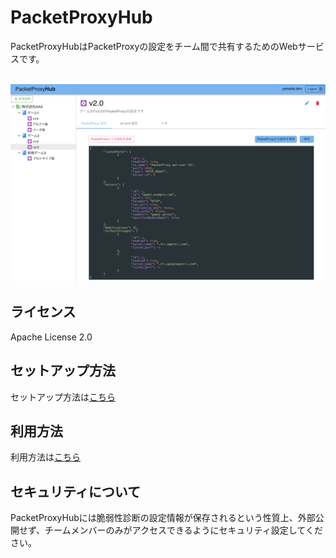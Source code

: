 # PacketProxyHub

PacketProxyHubはPacketProxyの設定をチーム間で共有するためのWebサービスです。
<br>
<br>

![ScreenShot](./assets/screenshot.png)


## ライセンス

Apache License 2.0


## セットアップ方法

セットアップ方法は[こちら](https://github.com/DeNA/PacketProxyHub/wiki/%E3%82%BB%E3%83%83%E3%83%88%E3%82%A2%E3%83%83%E3%83%97%E6%96%B9%E6%B3%95)

## 利用方法

利用方法は[こちら](https://github.com/DeNA/PacketProxyHub/wiki/%E5%88%A9%E7%94%A8%E6%96%B9%E6%B3%95)

## セキュリティについて

PacketProxyHubには脆弱性診断の設定情報が保存されるという性質上、外部公開せず、チームメンバーのみがアクセスできるようにセキュリティ設定してください。

